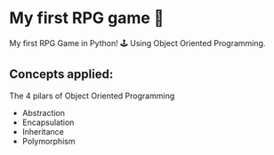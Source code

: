 # My first RPG game 🧙
My first RPG Game in Python! 🕹️ Using Object Oriented Programming.  

<!--  			      ==(W{==========-/===-                        
                              ||  (.--.)         /===-_---~~~~~~~~~------____  
                              | \_,|**|,__      |===-~___                _,-' `
                 -==\\        `\ ' `--'   ),    `//~\\   ~~~~`---.___.-~~      
             ______-==|        /`\_. .__/\ \    | |  \\           _-~`         
       __--~~~  ,-/-==\\      (   | .  |~~~~|   | |   `\        ,'             
    _-~       /'    |  \\     )__/==0==-\<>/   / /      \      /               
  .'        /       |   \\      /~\___/~~\/  /' /        \   /'                
 /  ____  /         |    \`\.__/-~~   \  |_/'  /          \/'                  
/-'~    ~~~~~---__  |     ~-/~         ( )   /'        _--~`                   
                  \_|      /        _) | ;  ),   __--~~                        
                    '~~--_/      _-~/- |/ \   '-~ \                            
                   {\__--_/}    / \\_>-|)<__\      \                           
                   /'   (_/  _-~  | |__>--<__|      |                          
                  |   _/) )-~     | |__>--<__|      |                          
                  / /~ ,_/       / /__>---<__/      |                          
                 o-o _//        /-~_>---<__-~      /                           
                 (^(~          /~_>---<__-      _-~                            
                ,/|           /__>--<__/     _-~                               
             ,//('(          |__>--<__|     /                  .----_          
            ( ( '))          |__>--<__|    |                 /' _---_~\        
         `-)) )) (           |__>--<__|    |               /'  /     ~\`\      
        ,/,'//( (             \__>--<__\    \            /'  //        ||      
      ,( ( ((, ))              ~-__>--<_~-_  ~--____---~' _/'/        /'       
    `~/  )` ) ,/|                 ~-_~>--<_/-__       __-~ _/                  
  ._-~//( )/ )) `                    ~~-'_/_/ /~~~~~~~__--~                    
   ;'( ')/ ,)(                              ~~~~~~~~~~                         
  ' ') '( (/                                                                   
    '   '  `-->

## Concepts applied:
The 4 pilars of Object Oriented Programming 
- Abstraction
- Encapsulation
- Inheritance
- Polymorphism
